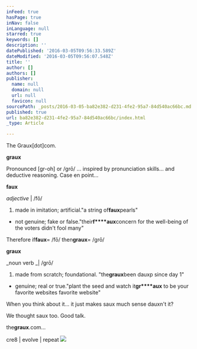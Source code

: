 ```yaml
---
inFeed: true
hasPage: true
inNav: false
inLanguage: null
starred: true
keywords: []
description: ''
datePublished: '2016-03-05T09:56:33.589Z'
dateModified: '2016-03-05T09:56:07.548Z'
title: ''
author: []
authors: []
publisher:
  name: null
  domain: null
  url: null
  favicon: null
sourcePath: _posts/2016-03-05-ba82e382-d231-4fe2-95a7-84d540ac66bc.md
published: true
url: ba82e382-d231-4fe2-95a7-84d540ac66bc/index.html
_type: Article

---
```

The Graux\[dot\]com.

**graux**

Pronounced \[gr-oh\] or /grō/ ... inspired by pronunciation skills... and deductive reasoning. Case en point...

**faux**

_adjective_ | /fō/

1. made in imitation; artificial."a string of**faux**pearls"
  * not genuine; fake or false."their**f****aux**concern for the well-being of the voters didn't fool many"

Therefore if**faux**= /fō/ then**graux**= /grō/

**graux**

_noun verb _| /grō/

1. made from scratch; foundational. "the**graux**been dauxp since day 1"
  * genuine; real or true."plant the seed and watch it**gr****aux** to be your favorite websites favorite website"

When you think about it... it just makes saux much sense dauxn't it?

We thought saux too.  Good talk.

the**graux**.com... 

cre8 | evolve | repeat
![](https://the-grid-user-content.s3-us-west-2.amazonaws.com/5a93a14f-0a4b-456c-815a-bcb0668e65ed.png)